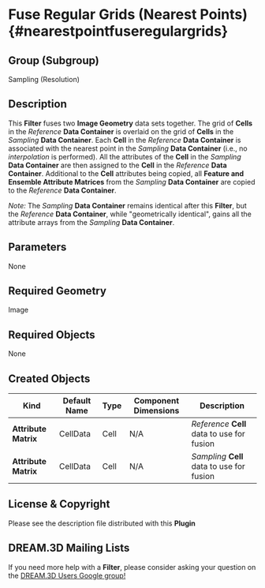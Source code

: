 Fuse Regular Grids (Nearest Points) {#nearestpointfuseregulargrids}
=============

## Group (Subgroup) ##
Sampling (Resolution)

## Description ##
This **Filter** fuses two **Image Geometry** data sets together. The grid of **Cells** in the *Reference* **Data Container** is overlaid on the grid of **Cells** in the *Sampling* **Data Container**.  Each **Cell** in the *Reference* **Data Container** is associated with the nearest point in the *Sampling* **Data Container** (i.e., no *interpolation* is performed).  All the attributes of the **Cell** in the *Sampling* **Data Container** are then assigned to the **Cell** in the *Reference* **Data Container**.  Additional to the **Cell** attributes being copied, all **Feature and Ensemble Attribute Matrices** from the *Sampling* **Data Container** are copied to the *Reference* **Data Container**.

*Note:* The *Sampling* **Data Container** remains identical after this **Filter**, but the *Reference* **Data Container**, while "geometrically identical", gains all the attribute arrays from the *Sampling* **Data Container**.

## Parameters ##
None

## Required Geometry ##
Image

## Required Objects ##
None

## Created Objects ##
| Kind | Default Name | Type | Component Dimensions | Description |
|------|--------------|-------------|---------|-----|
| **Attribute Matrix** | CellData | Cell | N/A | *Reference* **Cell** data to use for fusion |
| **Attribute Matrix** | CellData | Cell | N/A | *Sampling* **Cell** data to use for fusion |

## License & Copyright ##

Please see the description file distributed with this **Plugin**

## DREAM.3D Mailing Lists ##

If you need more help with a **Filter**, please consider asking your question on the [DREAM.3D Users Google group!](https://groups.google.com/forum/?hl=en#!forum/dream3d-users)


